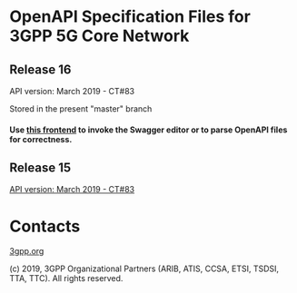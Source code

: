 # OpenAPI Specification Files for 3GPP 5G Core Network

## Release 16

API version: March 2019 - CT#83

Stored in the present "master" branch

#### Use [this frontend](https://forge.etsi.org/GitlabOpenAPIFrontend.htm?project=3GPP/openapis-playground?branch=REL-16) to invoke the Swagger editor or to parse OpenAPI files for correctness.

## Release 15

[API version: March 2019 - CT#83](https://forge.etsi.org/gitlab/3GPP/openapis-playground/tree/REL-15)

# Contacts

[3gpp.org](https://www.3gpp.org)

(c) 2019, 3GPP Organizational Partners (ARIB, ATIS, CCSA, ETSI, TSDSI, TTA, TTC). All rights reserved.

